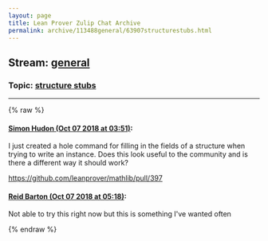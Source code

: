 ```yaml
---
layout: page
title: Lean Prover Zulip Chat Archive 
permalink: archive/113488general/63907structurestubs.html
---
```


## Stream: [general](index.html)
### Topic: [structure stubs](63907structurestubs.html)

---


{% raw %}
#### [ Simon Hudon (Oct 07 2018 at 03:51)](https://leanprover.zulipchat.com/#narrow/stream/113488-general/topic/structure%20stubs/near/135333579):
I just created a hole command for filling in the fields of a structure when trying to write an instance. Does this look useful to the community and is there a different way it should work?

https://github.com/leanprover/mathlib/pull/397

#### [ Reid Barton (Oct 07 2018 at 05:18)](https://leanprover.zulipchat.com/#narrow/stream/113488-general/topic/structure%20stubs/near/135335903):
Not able to try this right now but this is something I've wanted often


{% endraw %}
